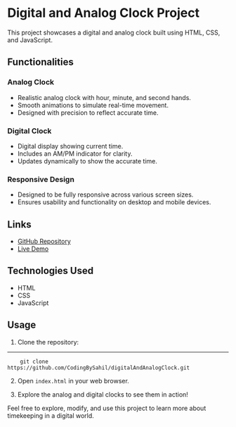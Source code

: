 # Digital and Analog Clock Project

This project showcases a digital and analog clock built using HTML, CSS, and JavaScript.

## Functionalities

### Analog Clock
- Realistic analog clock with hour, minute, and second hands.
- Smooth animations to simulate real-time movement.
- Designed with precision to reflect accurate time.

### Digital Clock
- Digital display showing current time.
- Includes an AM/PM indicator for clarity.
- Updates dynamically to show the accurate time.

### Responsive Design
- Designed to be fully responsive across various screen sizes.
- Ensures usability and functionality on desktop and mobile devices.

## Links

- [GitHub Repository](https://github.com/CodingBySahil/digitalAndAnalogClock.git)
- [Live Demo](https://codingbysahil.github.io/digitalAndAnalogClock/)

## Technologies Used

- HTML
- CSS
- JavaScript

## Usage

1. Clone the repository:
---
        git clone https://github.com/CodingBySahil/digitalAndAnalogClock.git

2. Open `index.html` in your web browser.

3. Explore the analog and digital clocks to see them in action!

Feel free to explore, modify, and use this project to learn more about timekeeping in a digital world.